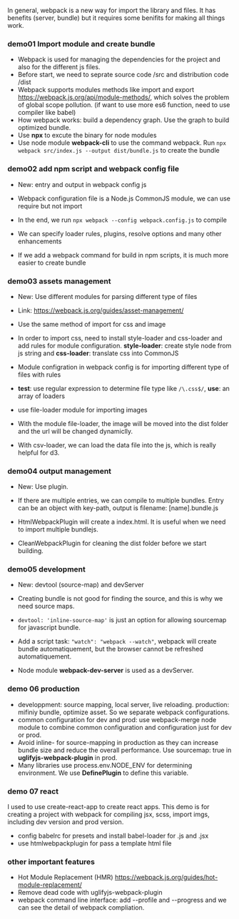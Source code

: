 In general, webpack is a new way for import the library and files.
It has benefits (server, bundle) but it requires some benifits for making all things work.

### demo01 Import module and create bundle

* Webpack is used for managing the dependencies for the project and also for the different js files.
* Before start, we need to seprate source code /src and distribution code /dist
* Webpack supports modules methods like import and export https://webpack.js.org/api/module-methods/, which solves the problem of global scope pollution. (if want to use more es6 function, need to use compiler like babel)
* How webpack works: build a dependency graph. Use the graph to build optimized bundle.
* Use **npx** to excute the binary for node modules
* Use node module **webpack-cli** to use the command webpack. Run `npx webpack src/index.js --output dist/bundle.js` to create the bundle

### demo02 add npm script and webpack config file

* New: entry and output in webpack config js

* Webpack configuration file is a Node.js CommonJS module, we can use require but not import
* In the end, we run `npx webpack --config webpack.config.js` to compile
* We can specify loader rules, plugins, resolve options and many other enhancements
* If we add a webpack command for build in npm scripts, it is much more easier to create bundle

### demo03 assets management

* New: Use different modules for parsing different type of files

* Link: https://webpack.js.org/guides/asset-management/
* Use the same method of import for css and image
* In order to import css, need to install style-loader and css-loader and add rules for module configuration. **style-loader**: create style node from js string and **css-loader**: translate css into CommonJS
* Module configration in webpack config is for importing different type of files with rules
* **test**: use regular expression to determine file type like `/\.css$/`, **use**: an array of loaders
* use file-loader module for importing images
* With the module file-loader, the image will be moved into the dist folder and the url will be changed dynamiclly.
* With csv-loader, we can load the data file into the js, which is really helpful for d3.

### demo04 output management

* New: Use plugin.

* If there are multiple entries, we can compile to multiple bundles. Entry can be an object with key-path, output is filename: [name].bundle.js
* HtmlWebpackPlugin will create a index.html. It is useful when we need to import multiple bundlejs.
* CleanWebpackPlugin for cleaning the dist folder before we start building.

### demo05 development

* New: devtool (source-map) and devServer

* Creating bundle is not good for finding the source, and this is why we need source maps.
* `devtool: 'inline-source-map'` is just an option for allowing sourcemap for javascript bundle.
* Add a script task: `"watch": "webpack --watch"`, webpack will create bundle automatiquement, but the browser cannot be refreshed automatiquement.
* Node module **webpack-dev-server** is used as a devServer.

### demo 06 production

* developpment: source mapping, local server, live reloading. production: mifiniy bundle, optimize asset. So we separate webpack configurations.
* common configuration for dev and prod: use webpack-merge node module to combine common configuration and configuration just for dev or prod.
* Avoid inline- for source-mapping in production as they can increase bundle size and reduce the overall performance. Use sourcemap: true in **uglifyjs-webpack-plugin** in prod.
* Many libraries use process.env.NODE_ENV for determining environment. We use **DefinePlugin** to define this variable.

### demo 07 react

I used to use create-react-app to create react apps. This demo is for creating a project with webpack for compiling jsx, scss, import imgs, including dev version and prod version.

* config babelrc for presets and install babel-loader for .js and .jsx
* use htmlwebpackplugin for pass a template html file

### other important features

* Hot Module Replacement (HMR) https://webpack.js.org/guides/hot-module-replacement/
* Remove dead code with uglifyjs-webpack-plugin
* webpack command line interface: add --profile and --progress and we can see the detail of webpack compliation.
